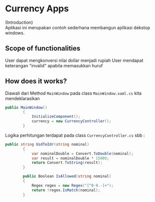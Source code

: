 # Currency Apps
(Introduction)  
Aplikasi ini merupakan contoh sederhana membangun aplikasi dekstop windows.

## Scope of functionalities
User dapat mengkonversi nilai dollar menjadi rupiah
User mendapat keterangan "invalid" apabila memasukkan huruf

## How does it works?
Diawali dari Method  `MainWindow`  pada class  `MainWindow.xaml.cs`  kita mendeklarasikan
```C#
public MainWindow()
        {
            InitializeComponent();
            currency = new CurrencyController();
        }
```
Logika perhitungan terdapat pada class  `CurrencyController.cs`  sbb :
```C#
public string UsdToIdr(string nominal)
        {
            var nominalDouble = Convert.ToDouble(nominal);
            var result = nominalDouble * 15000;
            return Convert.ToString(result);
        }

        public Boolean IsAllowed(string nominal)
        {
            Regex regex = new Regex("[^0-9.-]+");
            return !regex.IsMatch(nominal);
        }
  ```
